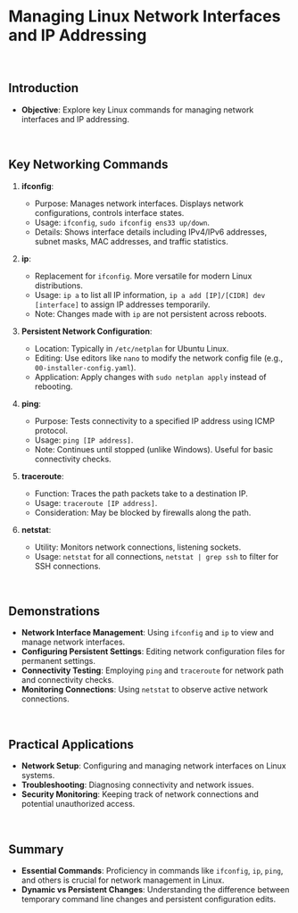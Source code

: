 # Managing Linux Network Interfaces and IP Addressing

<br>

## Introduction

- **Objective**: Explore key Linux commands for managing network interfaces and IP addressing.

<br>

## Key Networking Commands

1. **ifconfig**:
   - Purpose: Manages network interfaces. Displays network configurations, controls interface states.
   - Usage: `ifconfig`, `sudo ifconfig ens33 up/down`.
   - Details: Shows interface details including IPv4/IPv6 addresses, subnet masks, MAC addresses, and traffic statistics.

2. **ip**:
   - Replacement for `ifconfig`. More versatile for modern Linux distributions.
   - Usage: `ip a` to list all IP information, `ip a add [IP]/[CIDR] dev [interface]` to assign IP addresses temporarily.
   - Note: Changes made with `ip` are not persistent across reboots.

3. **Persistent Network Configuration**:
   - Location: Typically in `/etc/netplan` for Ubuntu Linux.
   - Editing: Use editors like `nano` to modify the network config file (e.g., `00-installer-config.yaml`).
   - Application: Apply changes with `sudo netplan apply` instead of rebooting.

4. **ping**:
   - Purpose: Tests connectivity to a specified IP address using ICMP protocol.
   - Usage: `ping [IP address]`.
   - Note: Continues until stopped (unlike Windows). Useful for basic connectivity checks.

5. **traceroute**:
   - Function: Traces the path packets take to a destination IP.
   - Usage: `traceroute [IP address]`.
   - Consideration: May be blocked by firewalls along the path.

6. **netstat**:
   - Utility: Monitors network connections, listening sockets.
   - Usage: `netstat` for all connections, `netstat | grep ssh` to filter for SSH connections.

<br>

## Demonstrations

- **Network Interface Management**: Using `ifconfig` and `ip` to view and manage network interfaces.
- **Configuring Persistent Settings**: Editing network configuration files for permanent settings.
- **Connectivity Testing**: Employing `ping` and `traceroute` for network path and connectivity checks.
- **Monitoring Connections**: Using `netstat` to observe active network connections.

<br>

## Practical Applications

- **Network Setup**: Configuring and managing network interfaces on Linux systems.
- **Troubleshooting**: Diagnosing connectivity and network issues.
- **Security Monitoring**: Keeping track of network connections and potential unauthorized access.

<br>

## Summary

- **Essential Commands**: Proficiency in commands like `ifconfig`, `ip`, `ping`, and others is crucial for network management in Linux.
- **Dynamic vs Persistent Changes**: Understanding the difference between temporary command line changes and persistent configuration edits.
